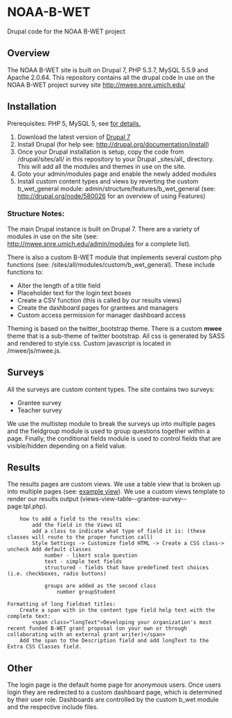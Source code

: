 NOAA-B-WET
==========

Drupal code for the NOAA B-WET project

Overview
--------

The NOAA B-WET site is built on Drupal 7, PHP 5.3.7, MySQL 5.5.9 and Apache 2.0.64. This repository contains all the drupal code in use on the NOAA B-WET project survey site <a herf="http://mwee.snre.umich.edu/">http://mwee.snre.umich.edu/</a>

Installation
------------
Prerequisites: PHP 5, MySQL 5, see <a href="http://drupal.org/requirements">for details.</a>
<ol>
<li>Download the latest version of <a href="http://drupal.org/start">Drupal 7</a></li>
<li>Install Drupal (for help see: <a href="http://drupal.org/documentation/install">http://drupal.org/documentation/install</a>)</li>
<li>Once your Drupal installation is setup, copy the code from /drupal/sites/all/ in this repository to your Drupal _sites/all_ directory. This will add all the modules and themes in use on the site.</li>
<li>Goto your admin/modules page and enable the newly added modules</li>
<li>Install custom content types and views by reverting the custom b_wet_general module: admin/structure/features/b_wet_general (see: <a href="http://drupal.org/node/580026">http://drupal.org/node/580026</a> for an overview of using Features)</li>
</ol>

### Structure Notes:
The main Drupal instance is built on Drupal 7. There are a variety of modules in use on the site (see: <a href="http://mwee.snre.umich.edu/admin/modules">http://mwee.snre.umich.edu/admin/modules</a> for a complete list). 

There is also a custom B-WET module that implements several custom php functions (see: /sites/all/modules/custom/b_wet_general). These include functions to:
* Alter the length of a title field
* Placeholder text for the login text boxes
* Create a CSV function (this is called by our results views)
* Create the dashboard pages for grantees and managers
* Custom access permission for manager dashboard access

Theming is based on the twitter_bootstrap theme. There is a custom __mwee__ theme that is a sub-theme of twitter bootstrap. All css is generated by SASS and rendered to style.css. Custom javascript is located in /mwee/js/mwee.js.

Surveys
-------

All the surveys are custom content types. The site contains two surveys:
* Grantee survey
* Teacher survey
	
We use the multistep module to break the surveys up into multiple pages and the fieldgroup module is used to group questions together within a page. Finally, the conditional fields module is used to control fields that are visible/hidden depending on a field value. 

Results
-------
The results pages are custom views. We use a table view that is broken up into multiple pages (see: <a href="http://mwee.snre.umich.edu/admin/structure/views/view/grantee_survey/edit/page_3">example view</a>). We use a custom views template to render our results output (views-view-table--grantee-survey--page.tpl.php).

		how to add a field to the results view:
			add the field in the Views UI
			add a class to indicate what type of field it is: (these classes will route to the proper function call)
			Style Settings -> Customize field HTML -> Create a CSS class-> uncheck Add default classes
				number - likert scale question
				text - simple text fields
				structured - fields that have predefined text choices (i.e. checkboxes, radio buttons)

				groups are added as the second class
					number groupStudent

	Formatting of long fieldset titles:
		Create a span with in the content type field help text with the complete text:
			<span class="longText">Developing your organization's most recent funded B-WET grant proposal (on your own or through collaborating with an external grant writer)</span>
		Add the span to the Description field and add longText to the Extra CSS Classes field.

Other
-------
The login page is the default home page for anonymous users. Once users login they are redirected to a custom dashboard page, which is determined by their user role. Dashboards are controlled by the custom b_wet module and the respective include files.



